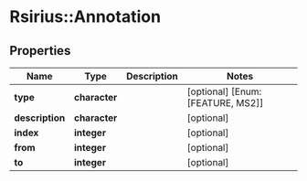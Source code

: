 # Rsirius::Annotation


## Properties
Name | Type | Description | Notes
------------ | ------------- | ------------- | -------------
**type** | **character** |  | [optional] [Enum: [FEATURE, MS2]] 
**description** | **character** |  | [optional] 
**index** | **integer** |  | [optional] 
**from** | **integer** |  | [optional] 
**to** | **integer** |  | [optional] 


